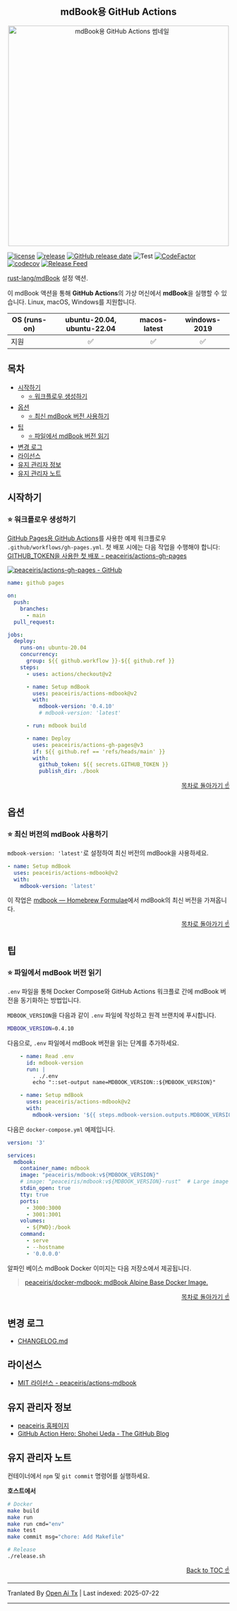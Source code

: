 ﻿<h2 align="center">
mdBook용 GitHub Actions
</h2>

<div align="center">
  <img src="https://raw.githubusercontent.com/peaceiris/actions-mdbook/main/images/ogp.jpg" alt="mdBook용 GitHub Actions 썸네일" width="500px">
</div>

[![license](https://img.shields.io/github/license/peaceiris/actions-mdbook.svg)](https://github.com/peaceiris/actions-mdbook/blob/main/LICENSE)
[![release](https://img.shields.io/github/release/peaceiris/actions-mdbook.svg)](https://github.com/peaceiris/actions-mdbook/releases/latest)
[![GitHub release date](https://img.shields.io/github/release-date/peaceiris/actions-mdbook.svg)](https://github.com/peaceiris/actions-mdbook/releases)
![Test](https://github.com/peaceiris/actions-mdbook/workflows/Test/badge.svg?branch=main&event=push)
[![CodeFactor](https://www.codefactor.io/repository/github/peaceiris/actions-mdbook/badge)](https://www.codefactor.io/repository/github/peaceiris/actions-mdbook)
[![codecov](https://codecov.io/gh/peaceiris/actions-mdbook/branch/main/graph/badge.svg)](https://codecov.io/gh/peaceiris/actions-mdbook)
[![Release Feed](https://img.shields.io/badge/release-feed-yellow)](https://github.com/peaceiris/actions-mdbook/releases.atom)

[rust-lang/mdBook] 설정 액션.

[rust-lang/mdBook]: https://github.com/rust-lang/mdBook

이 mdBook 액션을 통해 **GitHub Actions**의 가상 머신에서 **mdBook**을 실행할 수 있습니다.
Linux, macOS, Windows를 지원합니다.

| OS (runs-on) | ubuntu-20.04, ubuntu-22.04 | macos-latest | windows-2019 |
|---|:---:|:---:|:---:|
| 지원 | ✅️ | ✅️ | ✅️ |



## 목차

<!-- START doctoc generated TOC please keep comment here to allow auto update -->
<!-- DON'T EDIT THIS SECTION, INSTEAD RE-RUN doctoc TO UPDATE -->


- [시작하기](#getting-started)
  - [⭐️ 워크플로우 생성하기](#%EF%B8%8F-create-your-workflow)
- [옵션](#options)
  - [⭐️ 최신 mdBook 버전 사용하기](#%EF%B8%8F-use-the-latest-version-of-mdbook)
- [팁](#tips)
  - [⭐️ 파일에서 mdBook 버전 읽기](#%EF%B8%8F-read-mdbook-version-from-file)
- [변경 로그](#changelog)
- [라이선스](#license)
- [유지 관리자 정보](#about-maintainer)
- [유지 관리자 노트](#maintainer-notes)

<!-- END doctoc generated TOC please keep comment here to allow auto update -->



## 시작하기

### ⭐️ 워크플로우 생성하기

[GitHub Pages용 GitHub Actions]를 사용한 예제 워크플로우 `.github/workflows/gh-pages.yml`.
첫 배포 시에는 다음 작업을 수행해야 합니다: [GITHUB_TOKEN을 사용한 첫 배포 - peaceiris/actions-gh-pages](https://github.com/peaceiris/actions-gh-pages#%EF%B8%8F-first-deployment-with-github_token)

[GitHub Pages용 GitHub Actions]: https://github.com/peaceiris/actions-gh-pages

[![peaceiris/actions-gh-pages - GitHub](https://gh-card.dev/repos/peaceiris/actions-gh-pages.svg?fullname)](https://github.com/peaceiris/actions-gh-pages)

```yaml
name: github pages

on:
  push:
    branches:
      - main
  pull_request:

jobs:
  deploy:
    runs-on: ubuntu-20.04
    concurrency:
      group: ${{ github.workflow }}-${{ github.ref }}
    steps:
      - uses: actions/checkout@v2

      - name: Setup mdBook
        uses: peaceiris/actions-mdbook@v2
        with:
          mdbook-version: '0.4.10'
          # mdbook-version: 'latest'

      - run: mdbook build

      - name: Deploy
        uses: peaceiris/actions-gh-pages@v3
        if: ${{ github.ref == 'refs/heads/main' }}
        with:
          github_token: ${{ secrets.GITHUB_TOKEN }}
          publish_dir: ./book
```
<div align="right">
<a href="#table-of-contents">목차로 돌아가기 ☝️</a>
</div>



## 옵션

### ⭐️ 최신 버전의 mdBook 사용하기

`mdbook-version: 'latest'`로 설정하여 최신 버전의 mdBook을 사용하세요.


```yaml
- name: Setup mdBook
  uses: peaceiris/actions-mdbook@v2
  with:
    mdbook-version: 'latest'
```
이 작업은 [mdbook — Homebrew Formulae](https://formulae.brew.sh/formula/mdbook)에서 mdBook의 최신 버전을 가져옵니다.

<div align="right">
<a href="#table-of-contents">목차로 돌아가기 ☝️</a>
</div>



## 팁

### ⭐️ 파일에서 mdBook 버전 읽기

`.env` 파일을 통해 Docker Compose와 GitHub Actions 워크플로 간에 mdBook 버전을 동기화하는 방법입니다.

`MDBOOK_VERSION`을 다음과 같이 `.env` 파일에 작성하고 원격 브랜치에 푸시합니다.


```sh
MDBOOK_VERSION=0.4.10
```
다음으로, `.env` 파일에서 mdBook 버전을 읽는 단계를 추가하세요.


```yaml
    - name: Read .env
      id: mdbook-version
      run: |
        . ./.env
        echo "::set-output name=MDBOOK_VERSION::${MDBOOK_VERSION}"

    - name: Setup mdBook
      uses: peaceiris/actions-mdbook@v2
      with:
        mdbook-version: '${{ steps.mdbook-version.outputs.MDBOOK_VERSION }}'
```


다음은 `docker-compose.yml` 예제입니다.


```yaml
version: '3'

services:
  mdbook:
    container_name: mdbook
    image: "peaceiris/mdbook:v${MDBOOK_VERSION}"
    # image: "peaceiris/mdbook:v${MDBOOK_VERSION}-rust"  # Large image including Rust compiler
    stdin_open: true
    tty: true
    ports:
      - 3000:3000
      - 3001:3001
    volumes:
      - ${PWD}:/book
    command:
      - serve
      - --hostname
      - '0.0.0.0'
```


알파인 베이스 mdBook Docker 이미지는 다음 저장소에서 제공됩니다.

> [peaceiris/docker-mdbook: mdBook Alpine Base Docker Image.](https://github.com/peaceiris/docker-mdbook)

<div align="right">
<a href="#table-of-contents">목차로 돌아가기 ☝️</a>
</div>



## 변경 로그

- [CHANGELOG.md](https://raw.githubusercontent.com/peaceiris/actions-mdbook/main/CHANGELOG.md)



## 라이선스

- [MIT 라이선스 - peaceiris/actions-mdbook]

[MIT 라이선스 - peaceiris/actions-mdbook]: https://github.com/peaceiris/actions-mdbook/blob/main/LICENSE



## 유지 관리자 정보

- [peaceiris 홈페이지](https://peaceiris.com/)
- [GitHub Action Hero: Shohei Ueda - The GitHub Blog](https://github.blog/2020-03-22-github-action-hero-shohei-ueda/)



## 유지 관리자 노트

컨테이너에서 `npm` 및 `git commit` 명령어를 실행하세요.

**호스트에서**


```sh
# Docker
make build
make run
make run cmd="env"
make test
make commit msg="chore: Add Makefile"

# Release
./release.sh
```



<div align="right">
<a href="#table-of-contents">Back to TOC ☝️</a>
</div>


---

Tranlated By [Open Ai Tx](https://github.com/OpenAiTx/OpenAiTx) | Last indexed: 2025-07-22

---